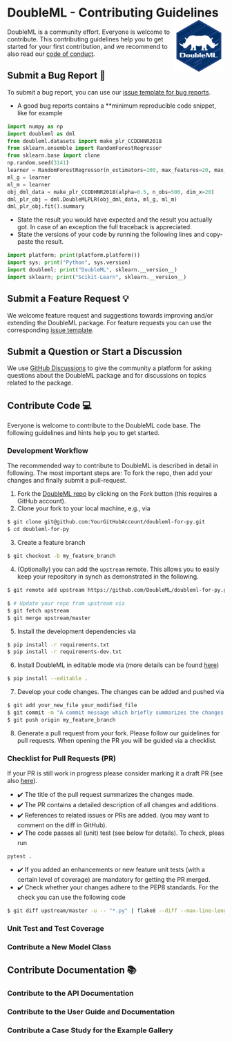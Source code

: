 # DoubleML - Contributing Guidelines <a href="https://docs.doubleml.org"><img src="https://raw.githubusercontent.com/DoubleML/doubleml-for-py/master/doc/logo.png" align="right" width = "120" /></a>

DoubleML is a community effort.
Everyone is welcome to contribute.
This contributing guidelines help you to get started for your first contribution,
and we recommend to also read our
[code of conduct](https://github.com/DoubleML/doubleml-for-py/blob/master/CODE_OF_CONDUCT.md).

## Submit a Bug Report :bug:
To submit a bug report, you can use our
[issue template for bug reports](https://github.com/DoubleML/doubleml-for-py/issues/new/choose).

- A good bug reports contains a **minimum reproducible code snippet, like for example

```python
import numpy as np
import doubleml as dml
from doubleml.datasets import make_plr_CCDDHNR2018
from sklearn.ensemble import RandomForestRegressor
from sklearn.base import clone
np.random.seed(3141)
learner = RandomForestRegressor(n_estimators=100, max_features=20, max_depth=5, min_samples_leaf=2)
ml_g = learner
ml_m = learner
obj_dml_data = make_plr_CCDDHNR2018(alpha=0.5, n_obs=500, dim_x=20)
dml_plr_obj = dml.DoubleMLPLR(obj_dml_data, ml_g, ml_m)
dml_plr_obj.fit().summary
```

- State the result you would have expected and the result you actually got.
In case of an exception the full traceback is appreciated.
- State the versions of your code by running the following lines and copy-paste the result.

```python
import platform; print(platform.platform())
import sys; print("Python", sys.version)
import doubleml; print("DoubleML", sklearn.__version__)
import sklearn; print("Scikit-Learn", sklearn.__version__)
```

## Submit a Feature Request :bulb:
We welcome feature request and suggestions towards improving and/or extending the DoubleML package.
For feature requests you can use the corresponding
[issue template](https://github.com/DoubleML/doubleml-for-py/issues/new/choose).

## Submit a Question or Start a Discussion
We use [GitHub Discussions](https://github.com/DoubleML/doubleml-for-py/discussions) to give the community a platform
for asking questions about the DoubleML package and for discussions on topics related to the package.

## Contribute Code :computer:
Everyone is welcome to contribute to the DoubleML code base.
The following guidelines and hints help you to get started.

### Development Workflow
The recommended way to contribute to DoubleML is described in detail in following.
The most important steps are: To fork the repo, then add your changes and finally submit a pull-request.
1. Fork the [DoubleML repo](https://github.com/DoubleML/doubleml-for-py)
by clicking on the Fork button (this requires a GitHub account).
2. Clone your fork to your local machine, e.g., via
```bash
$ git clone git@github.com:YourGitHubAccount/doubleml-for-py.git
$ cd doubleml-for-py
```
3. Create a feature branch
```bash
$ git checkout -b my_feature_branch
```
4. (Optionally) you can add the `upstream` remote.
This allows you to easily keep your repository in synch as demonstrated in the following.
```bash
$ git remote add upstream https://github.com/DoubleML/doubleml-for-py.git
```
```bash
$ # Update your repo from upstream via
$ git fetch upstream
$ git merge upstream/master
```
5. Install the development dependencies via
```bash
$ pip install -r requirements.txt
$ pip install -r requirements-dev.txt
```
6. Install DoubleML in editable mode via (more details can be found
[here](https://docs.doubleml.org/stable/intro/install.html#python-building-the-package-from-source))
```bash
$ pip install --editable .
```
7. Develop your code changes. The changes can be added and pushed via
```bash
$ git add your_new_file your_modified_file
$ git commit -m "A commit message which briefly summarizes the changes made"
$ git push origin my_feature_branch
```
8. Generate a pull request from your fork.
Please follow our guidelines for pull requests.
When opening the PR you will be guided via a checklist.

### Checklist for Pull Requests (PR)
If your PR is still work in progress please consider marking it a draft PR
(see also [here](https://docs.github.com/en/pull-requests/collaborating-with-pull-requests/proposing-changes-to-your-work-with-pull-requests/creating-a-pull-request)).
- :heavy_check_mark: The title of the pull request summarizes the changes made.
- :heavy_check_mark: The PR contains a detailed description of all changes and additions.
- :heavy_check_mark: References to related issues or PRs are added.
(you may want to comment on the diff in GitHub).
- :heavy_check_mark: The code passes all (unit) test (see below for details).
To check, pleas run
```
pytest .
```
- :heavy_check_mark: If you added an enhancements or new feature unit tests
(with a certain level of coverage) are mandatory for getting the PR merged.
- :heavy_check_mark: Check whether your changes adhere to the PEP8 standards.
For the check you can use the following code
```bash
$ git diff upstream/master -u -- "*.py" | flake8 --diff --max-line-length=127
```

### Unit Test and Test Coverage

### Contribute a New Model Class

## Contribute Documentation :books:

### Contribute to the API Documentation

### Contribute to the User Guide and Documentation

### Contribute a Case Study for the Example Gallery
